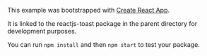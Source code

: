 This example was bootstrapped with [Create React App](https://github.com/facebook/create-react-app).

It is linked to the reactjs-toast package in the parent directory for development purposes.

You can run `npm install` and then `npm start` to test your package.
